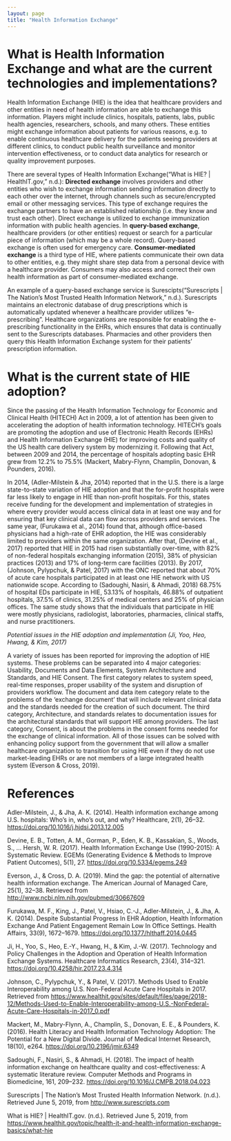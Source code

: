 ```yaml
---
layout: page
title: "Health Information Exchange"
---
```

# What is Health Information Exchange and what are the current technologies and implementations?
Health Information Exchange (HIE) is the idea that healthcare providers and other entities in need of health information are able to exchange this information. Players might include clinics, hospitals, patients, labs, public health agencies, researchers, schools, and many others. These entities might exchange information about patients for various reasons, e.g. to enable continuous healthcare delivery for the patients seeing providers at different clinics, to conduct public health surveillance and monitor intervention effectiveness, or to conduct data analytics for research or quality improvement purposes.

There are several types of Health Information Exchange(“What is HIE? \| HealthIT.gov,” n.d.): **Directed exchange** involves providers and other entities who wish to exchange information sending information directly to each other over the internet, through channels such as secure/encrypted email or other messaging services. This type of exchange requires the exchange partners to have an established relationship (i.e. they know and trust each other). Direct exchange is utilized to exchange immunization information with public health agencies. In **query-based exchange**, healthcare providers (or other entities) request or search for a particular piece of information (which may be a whole record). Query-based exchange is often used for emergency care. **Consumer-mediated exchange** is a third type of HIE, where patients communicate their own data to other entities, e.g. they might share step data from a personal device with a healthcare provider. Consumers may also access and correct their own health information as part of consumer-mediated exchange.

An example of a query-based exchange service is Surescipts(“Surescripts \| The Nation’s Most Trusted Health Information Network,” n.d.). Surescripts maintains an electronic database of drug prescriptions which is automatically updated whenever a healthcare provider utilizes “e-prescribing”. Healthcare organizations are responsible for enabling the  e-prescribing functionality in the EHRs, which ensures that data is continually sent to the Surescripts databases. Pharmacies and other providers then query this Health Information Exchange system for their patients’ prescription information.


# What is the current state of HIE adoption?

Since the passing of the Health Information Technology for Economic and Clinical Health (HITECH) Act in 2009, a lot of attention has been given to accelerating the adoption of health information technology. HITECH’s goals are promoting the adoption and use of Electronic Health Records (EHRs) and Health Information Exchange (HIE) for improving costs and quality of the US health care delivery system by modernizing it. Following that Act, between 2009 and 2014, the percentage of hospitals adopting basic EHR grew from 12.2% to 75.5% (Mackert, Mabry-Flynn, Champlin, Donovan, & Pounders, 2016).
 
In 2014, (Adler-Milstein & Jha, 2014) reported that in the U.S. there is a large state-to-state variation of HIE adoption and that the for-profit hospitals were far less likely to engage in HIE than non-profit hospitals. For this, states receive funding for the development and implementation of strategies in where every provider would access clinical data in at least one way and for ensuring that key clinical data can flow across providers and services. The same year, (Furukawa et al., 2014) found that, although office-based physicians had a high-rate of EHR adoption, the HIE was considerably limited to providers within the same organization. After that, (Devine et al., 2017) reported that HIE in 2015 had risen substantially over-time, with 82% of non-federal hospitals exchanging information (2015), 38% of physician practices (2013) and 17% of long-term care facilities (2013). By 2017, (Johnson, Pylypchuk, & Patel, 2017) with the ONC reported that about 70% of acute care hospitals participated in at least one HIE network with US nationwide scope. According to (Sadoughi, Nasiri, & Ahmadi, 2018) 68.75% of hospital EDs participate in HIE, 53.13% of hospitals, 46.88% of outpatient hospitals, 37.5% of clinics, 31.25% of medical centers and 25% of physician offices. The same study shows that the individuals that participate in HIE were mostly physicians, radiologist, laboratories, pharmacies, clinical staffs, and nurse practitioners.
 
*Potential issues in the HIE adoption and implementation (Ji, Yoo, Heo, Hwang, & Kim, 2017)*
 
A variety of issues has been reported for improving the adoption of HIE systems. These problems can be separated into 4 major categories: Usability, Documents and Data Elements, System Architecture and Standards, and HIE Consent. The first category relates to system speed, real-time responses, proper usability of the system and disruption of providers workflow. The document and data item category relate to the problems of the ‘exchange document’ that will include relevant clinical data and the standards needed for the creation of such document. The third category, Architecture, and standards relates to documentation issues for the architectural standards that will support HIE among providers. The last category, Consent, is about the problems in the consent forms needed for the exchange of clinical information. All of those issues can be solved with enhancing policy support from the government that will allow a smaller healthcare organization to transition for using HIE even if they do not use market-leading EHRs or are not members of a large integrated health system (Everson & Cross, 2019).


# References
Adler-Milstein, J., & Jha, A. K. (2014). Health information exchange among U.S. hospitals: Who’s in, who’s out, and why? Healthcare, 2(1), 26–32. https://doi.org/10.1016/j.hjdsi.2013.12.005

Devine, E. B., Totten, A. M., Gorman, P., Eden, K. B., Kassakian, S., Woods, S., … Hersh, W. R. (2017). Health Information Exchange Use (1990-2015): A Systematic Review. EGEMs (Generating Evidence & Methods to Improve Patient Outcomes), 5(1), 27. https://doi.org/10.5334/egems.249

Everson, J., & Cross, D. A. (2019). Mind the gap: the potential of alternative health information exchange. The American Journal of Managed Care, 25(1), 32–38. Retrieved from http://www.ncbi.nlm.nih.gov/pubmed/30667609

Furukawa, M. F., King, J., Patel, V., Hsiao, C.-J., Adler-Milstein, J., & Jha, A. K. (2014). Despite Substantial Progress In EHR Adoption, Health Information Exchange And Patient Engagement Remain Low In Office Settings. Health Affairs, 33(9), 1672–1679. https://doi.org/10.1377/hlthaff.2014.0445

Ji, H., Yoo, S., Heo, E.-Y., Hwang, H., & Kim, J.-W. (2017). Technology and Policy Challenges in the Adoption and Operation of Health Information Exchange Systems. Healthcare Informatics Research, 23(4), 314–321. https://doi.org/10.4258/hir.2017.23.4.314

Johnson, C., Pylypchuk, Y., & Patel, V. (2017). Methods Used to Enable Interoperability among U.S. Non-Federal Acute Care Hospitals in 2017. Retrieved from https://www.healthit.gov/sites/default/files/page/2018-12/Methods-Used-to-Enable-Interoperability-among-U.S.-NonFederal-Acute-Care-Hospitals-in-2017_0.pdf

Mackert, M., Mabry-Flynn, A., Champlin, S., Donovan, E. E., & Pounders, K. (2016). Health Literacy and Health Information Technology Adoption: The Potential for a New Digital Divide. Journal of Medical Internet Research, 18(10), e264. https://doi.org/10.2196/jmir.6349

Sadoughi, F., Nasiri, S., & Ahmadi, H. (2018). The impact of health information exchange on healthcare quality and cost-effectiveness: A systematic literature review. Computer Methods and Programs in Biomedicine, 161, 209–232. https://doi.org/10.1016/J.CMPB.2018.04.023

Surescripts \| The Nation’s Most Trusted Health Information Network. (n.d.). Retrieved June 5, 2019, from http://www.surescripts.com

What is HIE? \| HealthIT.gov. (n.d.). Retrieved June 5, 2019, from https://www.healthit.gov/topic/health-it-and-health-information-exchange-basics/what-hie

